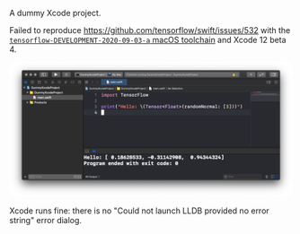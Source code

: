 A dummy Xcode project.

Failed to reproduce https://github.com/tensorflow/swift/issues/532 with the [`tensorflow-DEVELOPMENT-2020-09-03-a` macOS toolchain](https://storage.googleapis.com/swift-tensorflow-artifacts/macos-toolchains/swift-tensorflow-DEVELOPMENT-2020-09-03-a-osx.pkg) and Xcode 12 beta 4.

![Example](demo.png)

Xcode runs fine: there is no "Could not launch LLDB provided no error string" error dialog.
